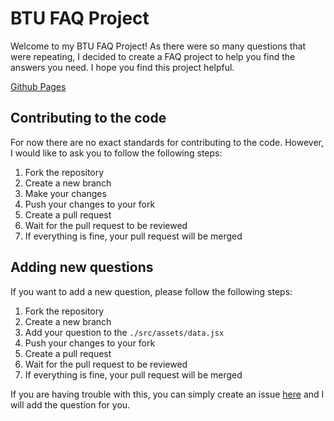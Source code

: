 # BTU FAQ Project
Welcome to my BTU FAQ Project! As there were so many questions that were repeating, I decided to create a FAQ project to help you find the answers you need. I hope you find this project helpful.

[Github Pages](https://gewinum.github.io/btu-faq/)

## Contributing to the code
For now there are no exact standards for contributing to the code. However, I would like to ask you to follow the following steps:
1. Fork the repository
2. Create a new branch
3. Make your changes
4. Push your changes to your fork
5. Create a pull request
6. Wait for the pull request to be reviewed
7. If everything is fine, your pull request will be merged

## Adding new questions
If you want to add a new question, please follow the following steps:
1. Fork the repository
2. Create a new branch
3. Add your question to the `./src/assets/data.jsx`
4. Push your changes to your fork
5. Create a pull request
6. Wait for the pull request to be reviewed
7. If everything is fine, your pull request will be merged

If you are having trouble with this, you can simply create an issue [here](https://github.com/Gewinum/btu-faq/issues/new) and I will add the question for you.